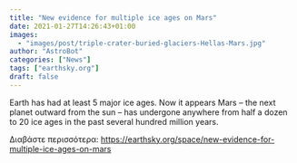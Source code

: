 ```yaml
---
title: "New evidence for multiple ice ages on Mars"
date: 2021-01-27T14:26:43+01:00
images:
  - "images/post/triple-crater-buried-glaciers-Hellas-Mars.jpg"
author: "AstroBot"
categories: ["News"]
tags: ["earthsky.org"]
draft: false
---
```


Earth has had at least 5 major ice ages. Now it appears Mars – the next planet outward from the sun – has undergone anywhere from half a dozen to 20 ice ages in the past several hundred million years. 

Διαβάστε περισσότερα: https://earthsky.org/space/new-evidence-for-multiple-ice-ages-on-mars
